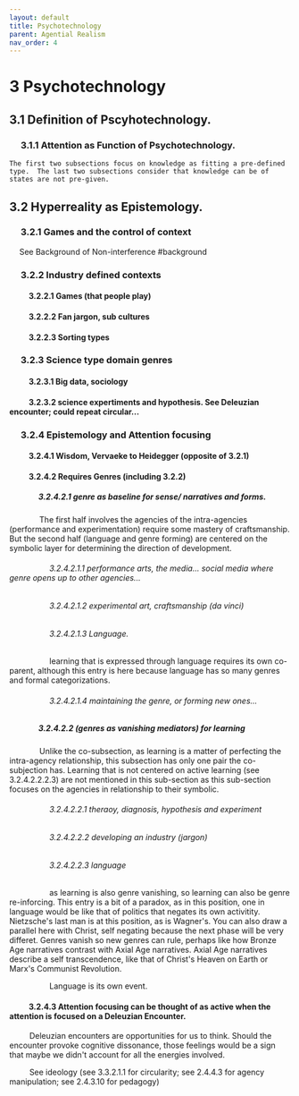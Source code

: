 ```yaml
---
layout: default
title: Psychotechnology
parent: Agential Realism
nav_order: 4
---
```


# 3 Psychotechnology

## 3.1 Definition of Pscyhotechnology.

### &emsp; 3.1.1 Attention as Function of Psychotechnology.

    The first two subsections focus on knowledge as fitting a pre-defined type.  The last two subsections consider that knowledge can be of states are not pre-given.

## 3.2 Hyperreality as Epistemology.

### &emsp; 3.2.1 Games and the control of context

&emsp; See Background of Non-interference #background

### &emsp; 3.2.2 Industry defined contexts

#### &emsp; &emsp; 3.2.2.1 Games (that people play)

#### &emsp; &emsp; 3.2.2.2 Fan jargon, sub cultures

#### &emsp; &emsp; 3.2.2.3 Sorting types

### &emsp; 3.2.3 Science type domain genres

#### &emsp; &emsp; 3.2.3.1 Big data, sociology

#### &emsp; &emsp; 3.2.3.2 science expertiments and hypothesis.  See Deleuzian encounter; could repeat circular...

### &emsp; 3.2.4 Epistemology and Attention focusing

#### &emsp; &emsp; 3.2.4.1 Wisdom, Vervaeke to Heidegger (opposite of 3.2.1)

#### &emsp; &emsp; 3.2.4.2 Requires Genres (including 3.2.2)

##### &emsp; &emsp; &emsp; 3.2.4.2.1 genre as baseline for sense/ narratives and forms.

&emsp; &emsp; &emsp; The first half involves the agencies of the intra-agencies (performance and experimentation) require some mastery of craftsmanship.  But the second half (language and genre forming) are centered on the symbolic layer for determining the direction of development.

###### &emsp; &emsp; &emsp; &emsp; 3.2.4.2.1.1 performance arts, the media... social media where genre opens up to other agencies...

###### &emsp; &emsp; &emsp; &emsp; 3.2.4.2.1.2 experimental art, craftsmanship (da vinci)

###### &emsp; &emsp; &emsp; &emsp; 3.2.4.2.1.3 Language. 

&emsp; &emsp; &emsp; &emsp; learning that is expressed through language requires its own co-parent, although this entry is here because language has so many genres and formal categorizations.

###### &emsp; &emsp; &emsp; &emsp; 3.2.4.2.1.4 maintaining the genre, or forming new ones...

##### &emsp; &emsp; &emsp; 3.2.4.2.2 (genres as vanishing mediators) for learning

&emsp; &emsp; &emsp; Unlike the co-subsection, as learning is a matter of perfecting the intra-agency relationship, this subsection has only one pair the co-subjection has.  Learning that is not centered on active learning (see 3.2.4.2.2.2.3) are not mentioned in this sub-section as this sub-section focuses on the agencies in relationship to their symbolic.

###### &emsp; &emsp; &emsp; &emsp; 3.2.4.2.2.1 theraoy, diagnosis, hypothesis and experiment

###### &emsp; &emsp; &emsp; &emsp; 3.2.4.2.2.2 developing an industry (jargon)

###### &emsp; &emsp; &emsp; &emsp; 3.2.4.2.2.3 language

&emsp; &emsp; &emsp; &emsp; as learning is also genre vanishing, so learning can also be genre re-inforcing.  This entry is a bit of a paradox, as in this position, one in language would be like that of politics that negates its own activitity.  Nietzsche's last man is at this position, as is Wagner's.  You can also draw a parallel here with Christ, self negating because the next phase will be very differet.  Genres vanish so new genres can rule, perhaps like how Bronze Age narratives contrast with Axial Age narratives.  Axial Age narratives describe a self transcendence, like that of Christ's Heaven on Earth or Marx's Communist Revolution.

&emsp; &emsp; &emsp; &emsp; Language is its own event.

#### &emsp; &emsp; 3.2.4.3 Attention focusing can be thought of as active when the attention is focused on a Deleuzian Encounter.

&emsp; &emsp; Deleuzian encounters are opportunities for us to think.  Should the encounter provoke cognitive dissonance, those feelings would be a sign that maybe we didn't account for all the energies involved.

&emsp; &emsp; See ideology (see 3.3.2.1.1 for circularity; see 2.4.4.3 for agency manipulation; see 2.4.3.10 for pedagogy)
